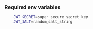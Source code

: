 ### Required env variables

```bash
    JWT_SECRET=super_secure_secret_key
    JWT_SALT=random_salt_string
```